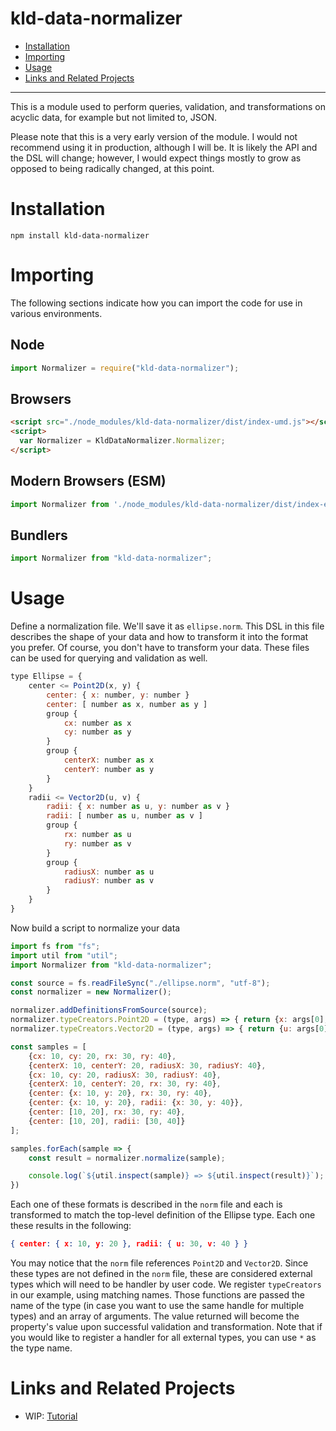 # kld-data-normalizer

- [Installation](#installation)
- [Importing](#importing)
- [Usage](#usage)
- [Links and Related Projects](#links-and-related-projects)

---

This is a module used to perform queries, validation, and transformations on acyclic data, for example but not limited to, JSON.

Please note that this is a very early version of the module. I would not recommend using it in production, although I will be. It is likely the API and the DSL will change; however, I would expect things mostly to grow as opposed to being radically changed, at this point.

# Installation

```npm install kld-data-normalizer```

# Importing

The following sections indicate how you can import the code for use in various environments.

## Node

```javascript
import Normalizer = require("kld-data-normalizer");
```

## Browsers

```html
<script src="./node_modules/kld-data-normalizer/dist/index-umd.js"></script>
<script>
  var Normalizer = KldDataNormalizer.Normalizer;
</script>
```

## Modern Browsers (ESM)

```javascript
import Normalizer from './node_modules/kld-data-normalizer/dist/index-esm.js';
```

## Bundlers

```javascript
import Normalizer from "kld-data-normalizer";
```

# Usage

Define a normalization file. We'll save it as `ellipse.norm`. This DSL in this file describes the shape of your data and how to transform it into the format you prefer. Of course, you don't have to transform your data. These files can be used for querying and validation as well.

```javascript
type Ellipse = {
    center <= Point2D(x, y) {
        center: { x: number, y: number }
        center: [ number as x, number as y ]
        group {
            cx: number as x
            cy: number as y
        }
        group {
            centerX: number as x
            centerY: number as y
        }
    }
    radii <= Vector2D(u, v) {
        radii: { x: number as u, y: number as v }
        radii: [ number as u, number as v ]
        group {
            rx: number as u
            ry: number as v
        }
        group {
            radiusX: number as u
            radiusY: number as v
        }
    }
}
```

Now build a script to normalize your data

```javascript
import fs from "fs";
import util from "util";
import Normalizer from "kld-data-normalizer";

const source = fs.readFileSync("./ellipse.norm", "utf-8");
const normalizer = new Normalizer();

normalizer.addDefinitionsFromSource(source);
normalizer.typeCreators.Point2D = (type, args) => { return {x: args[0], y: args[1]} };
normalizer.typeCreators.Vector2D = (type, args) => { return {u: args[0], v: args[1]} };

const samples = [
    {cx: 10, cy: 20, rx: 30, ry: 40},
    {centerX: 10, centerY: 20, radiusX: 30, radiusY: 40},
    {cx: 10, cy: 20, radiusX: 30, radiusY: 40},
    {centerX: 10, centerY: 20, rx: 30, ry: 40},
    {center: {x: 10, y: 20}, rx: 30, ry: 40},
    {center: {x: 10, y: 20}, radii: {x: 30, y: 40}},
    {center: [10, 20], rx: 30, ry: 40},
    {center: [10, 20], radii: [30, 40]}
];

samples.forEach(sample => {
    const result = normalizer.normalize(sample);

    console.log(`${util.inspect(sample)} => ${util.inspect(result)}`);
})
```

Each one of these formats is described in the `norm` file and each is transformed to match the top-level definition of the Ellipse type. Each one these results in the following:

```JSON
{ center: { x: 10, y: 20 }, radii: { u: 30, v: 40 } }
```

You may notice that the `norm` file references `Point2D` and `Vector2D`. Since these types are not defined in the `norm` file, these are considered external types which will need to be handler by user code. We register `typeCreators` in our example, using matching names. Those functions are passed the name of the type (in case you want to use the same handle for multiple types) and an array of arguments. The value returned will become the property's value upon successful validation and transformation. Note that if you would like to register a handler for all external types, you can use `*` as the type name.

# Links and Related Projects

- WIP: [Tutorial](https://github.com/thelonious/kld-data-normalizer/blob/master/docs/tutorial.md)
